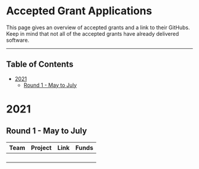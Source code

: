 # Accepted Grant Applications <!-- omit in toc -->

This page gives an overview of accepted grants and a link to their GitHubs. Keep in mind that not all of the accepted grants have already delivered software.

---

## Table of Contents <!-- omit in toc -->

- [2021](#2021)
  - [Round 1 - May to July](#round-1---may-to-july)



# 2021


## Round 1 - May to July

| Team | Project | Link | Funds |
| --- | --- | --- | --- |
|  |  |  | |
|  |  |  | |
|  |  |  | |
|  |  |  | |

